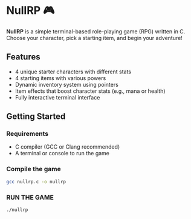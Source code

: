 # NullRP 🎮

**NullRP** is a simple terminal-based role-playing game (RPG) written in C.  
Choose your character, pick a starting item, and begin your adventure!

## Features

- 4 unique starter characters with different stats
- 4 starting items with various powers
- Dynamic inventory system using pointers
- Item effects that boost character stats (e.g., mana or health)
- Fully interactive terminal interface

## Getting Started

### Requirements
- C compiler (GCC or Clang recommended)
- A terminal or console to run the game

### Compile the game

```bash
gcc nullrp.c -o nullrp
```
### RUN THE GAME

```bash
./nullrp
```

